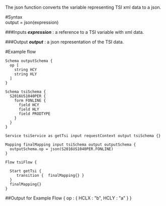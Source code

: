 The json function converts the variable representing TSI xml data to a json.

#Syntax    
    output = json(expression)

###Inputs 
   **_expression_** : a reference to a TSI variable with xml data.

###Output
   **_output_** : a json representation of the TSI data.

#Example flow 
   
    Schema outputSchema {
      op [
        string HCY
        string HLY
      ]
    }

    Schema tsiSchema {
      S2016US1040PER {
        form FONLINE {
          field HCY
          field HLY
          field PRODTYPE
        }
      }
    }
    
    Service tsiService as getTsi input requestContext output tsiSchema {}

    Mapping finalMapping input tsiSchema output outputSchema {
      outputSchema.op = json(S2016US1040PER.FONLINE)
    }
    
    Flow tsiFlow {
      
      Start getTsi {
         transition {  finalMapping{} } 
      }
      finalMapping{}
    }

##Output for Example Flow
    { 
      op :  { HCLX : "b", HCLY : "a" }
    }

